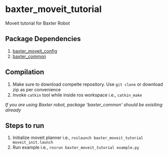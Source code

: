 # baxter_moveit_tutorial
Moveit tutorial for Baxter Robot

## Package Dependencies
1. [baxter_moveit_config](http://wiki.ros.org/baxter_moveit_config)
1. [baxter_common](https://github.com/RethinkRobotics/baxter_common)

## Compilation
1. Make sure to download compelte repository. Use `git clone` or download zip as per convenience
1. Invoke `catkin` tool while inside ros workspace i.e., `catkin_make`

*If you are using Baxter robot, package 'baxter_common' should be exisiting already*
## Steps to run
1. Initialize moveit planner i.e., `roslaunch baxter_moveit_tutorial moveit_init.launch`
1. Run example i.e., `rosrun baxter_moveit_tutorial example.py`

